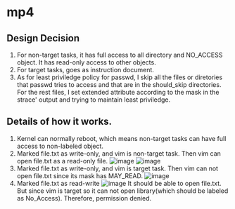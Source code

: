 # mp4

## Design Decision
1. For non-target tasks, it has full access to all directory and NO_ACCESS object. It has read-only access to other objects.
2. For target tasks, goes as instruction document.
3. As for least priviledge policy for passwd, I skip all the files or diretories that passwd tries to access and that are in the should_skip directories. For the rest files, I set extended attribute according to the mask in the strace' output and trying to maintain least priviledge.

## Details of how it works.
1. Kernel can normally reboot, which means non-target tasks can have full access to non-labeled object.
2. Marked file.txt as write-only, and vim is non-target task. Then vim can open file.txt as a read-only file.
![image](https://github.com/ittlepearl/mp4/blob/master/images/non-target-read1.png)
![image](https://github.com/ittlepearl/mp4/blob/master/images/non-target-read2.png)
3. Marked file.txt as write-only, and vim is target task. Then vim can not open file.txt since its mask has MAY_READ.
![image](https://github.com/ittlepearl/mp4/blob/master/images/target-write-only.png)
3. Marked file.txt as read-write
![image](https://github.com/ittlepearl/mp4/blob/master/images/read-write.png)
It should be able to open file.txt. But since vim is target so it can not open library(which should be labeled as No_Access). Therefore, permission denied.
